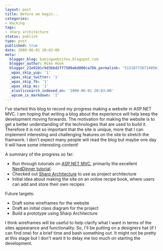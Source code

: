 ```yaml
---
layout: post
title: Before we begin...
categories:
- Hacking
tags:
- sharp architecture
status: publish
type: post
published: true
date: 2009-06-01 20:03:00
meta:
  blogger_blog: bakingwebsites.blogspot.com
  blogger_author: Mike Hook
  blogger_21e9281c9d3b6d2ff7500a6d800ca7bb_permalink: '5131877267140563606'
  _wpas_skip_yup: '1'
  _wpas_skip_twitter: '1'
  _wpas_skip_fb: '1'
  _wpas_skip_ms: '1'
  _elasticsearch_indexed_on: '2009-06-01 20:03:00'
  _wpcom_is_markdown: '1'
---
```

I've started this blog to record my progress making a website in ASP.NET MVC. I am hoping that writing a blog about the experience will help keep the development moving forwards. The motivation for making the website is to get a better understanding of the technologies that are used to build it. Therefore it is not so important that the site is unique, more that I can implement interesting and challenging features on the site to stretch the framwork. I don't expect many people will read the blog but maybe one day it will have some interesting content!

A summary of the progress so far:

<ul>
    <li>Run through tutorials on <a href="http://www.asp.net/mvc/">ASP.NET MVC</a>, primarily the excellent <a href="http://nerddinnerbook.s3.amazonaws.com/Intro.htm">NerdDinner tutorial</a>.</li>
    <li>Checked out <a href="http://code.google.com/p/sharp-architecture/">Sharp Architecture</a> to use as project architecture</li>
    <li>Initial idea about making the site on an online recipe book, where users can add and store their own recipes</li>
</ul>

Future targets:

<ul>
    <li>Draft some wireframes for the website</li>
    <li>Draft an initial class diagram for the project</li>
    <li>Build a prototype using Sharp Architecture</li>
</ul>

I think wireframes will be useful to help clarify what I want in terms of the sites appearance and functionality. So, I'll be putting on a designers hat (if I can find one) for a brief time and bash something out. It might not be pretty at this stage but I don't want it to delay me too much on starting the development.
